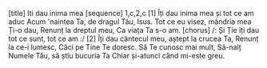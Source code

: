 [title] Iti dau inima mea
[sequence] 1,c,2,c
[1]
Îți dau inima mea și tot ce am aduc
Acum 'naintea Ta, de dragul Tău, Isus.
Tot ce eu visez, mândria mea Ți-o dau,
Renunț la dreptul meu,
Ca viața Ta s-o am.
[chorus]
/: Și Ție îți dau tot ce sunt, tot ce am :/
[2]
Îți dau cântecul meu, aștept la crucea Ta,
Renunț la ce-i lumesc,
Căci pe Tine Te doresc.
Să Te cunosc mai mult,
Să-nalț Numele Tău, să știu bucuria Ta
Chiar și-atunci când mi-este greu.

